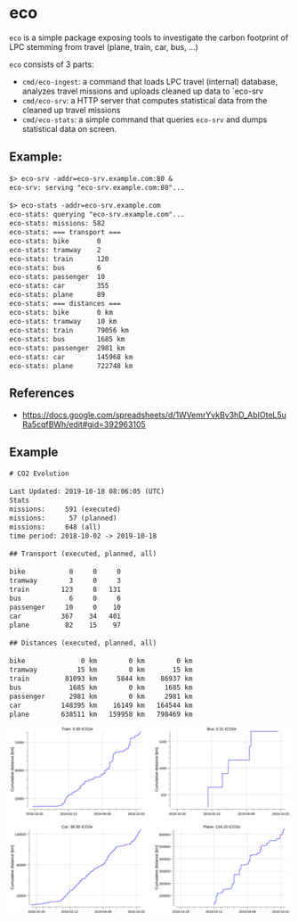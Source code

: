 # eco

`eco` is a simple package exposing tools to investigate the carbon footprint of LPC stemming from travel (plane, train, car, bus, ...)

`eco` consists of 3 parts:

- `cmd/eco-ingest`: a command that loads LPC travel (internal) database, analyzes travel missions and uploads cleaned up data to `eco-srv
- `cmd/eco-srv`: a HTTP server that computes statistical data from the cleaned up travel missions
- `cmd/eco-stats`: a simple command that queries `eco-srv` and dumps statistical data on screen.

## Example:

```
$> eco-srv -addr=eco-srv.example.com:80 &
eco-srv: serving "eco-srv.example.com:80"...

$> eco-stats -addr=eco-srv.example.com
eco-stats: querying "eco-srv.example.com"...
eco-stats: missions: 582
eco-stats: === transport ===
eco-stats: bike       0
eco-stats: tramway    2
eco-stats: train      120
eco-stats: bus        6
eco-stats: passenger  10
eco-stats: car        355
eco-stats: plane      89
eco-stats: === distances ===
eco-stats: bike       0 km
eco-stats: tramway    10 km
eco-stats: train      79056 km
eco-stats: bus        1685 km
eco-stats: passenger  2981 km
eco-stats: car        145968 km
eco-stats: plane      722748 km
```


## References

- https://docs.google.com/spreadsheets/d/1WVemrYvkBv3hD_AbIOteL5uRa5cqfBWh/edit#gid=392963105

## Example

```
# CO2 Evolution

Last Updated: 2019-10-18 08:06:05 (UTC)
Stats
missions:     591 (executed)
missions:      57 (planned)
missions:     648 (all)
time period: 2018-10-02 -> 2019-10-18

## Transport (executed, planned, all)

bike           0     0     0
tramway        3     0     3
train        123     8   131
bus            6     0     6
passenger     10     0    10
car          367    34   401
plane         82    15    97

## Distances (executed, planned, all)

bike              0 km        0 km        0 km
tramway          15 km        0 km       15 km
train         81093 km     5844 km    86937 km
bus            1685 km        0 km     1685 km
passenger      2981 km        0 km     2981 km
car          148395 km    16149 km   164544 km
plane        638511 km   159958 km   798469 km
```

![co2](https://github.com/sbinet-lpc/eco/raw/master/testdata/co2.png)
